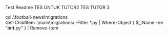 Test Readme
TES UNTUK TUTOR2
TES TUTOR 3

cd .\football-news\migrations\
Get-ChildItem .\main\migrations\ -Filter *.py | Where-Object { $_.Name -ne "__init__.py" } | Remove-Item